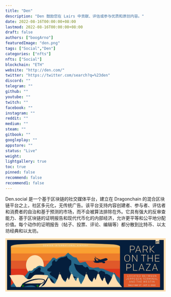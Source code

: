 ```yaml
---
title: "Den"
description: "Den 鼓励您在 Lairs 中贡献、评估或参与优质和原创内容。"
date: 2022-08-16T00:00:00+08:00
lastmod: 2022-08-16T00:00:00+08:00
draft: false
authors: ["boogArno"]
featuredImage: "den.png"
tags: ["Social","Den"]
categories: ["nfts"]
nfts: ["Social"]
blockchain: "ETH"
website: "http://den.com/"
twitter: "https://twitter.com/search?q=%23den"
discord: ""
telegram: ""
github: ""
youtube: ""
twitch: ""
facebook: ""
instagram: ""
reddit: ""
medium: ""
steam: ""
gitbook: ""
googleplay: ""
appstore: ""
status: "Live"
weight: 
lightgallery: true
toc: true
pinned: false
recommend: false
recommend1: false
---
```

Den.social 是一个基于区块链的社交媒体平台，建立在 Dragonchain 的混合区块链平台之上，社区多元化，无传统广告。该平台支持内容创建者、参与者、评估者和消费者的自治和基于预测的市场，而不会被算法排除在外。它具有强大的反审查能力、基于区块链的证明报告和现代代币化的内部经济，允许更平等和公平地分配价值。每个动作的证明报告（帖子、投票、评论、编辑等）都分散到比特币、以太坊经典和以太坊。

![1500x500](1500x500.jpg)
